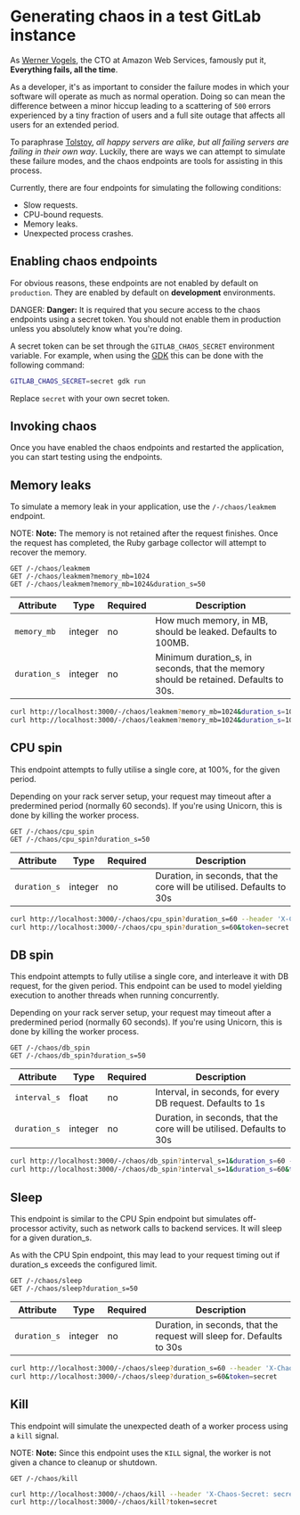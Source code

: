 # Generating chaos in a test GitLab instance

As [Werner Vogels](https://twitter.com/Werner), the CTO at Amazon Web Services, famously put it, **Everything fails, all the time**.

As a developer, it's as important to consider the failure modes in which your software will operate as much as normal operation. Doing so can mean the difference between a minor hiccup leading to a scattering of `500` errors experienced by a tiny fraction of users and a full site outage that affects all users for an extended period.

To paraphrase [Tolstoy](https://en.wikipedia.org/wiki/Anna_Karenina_principle), _all happy servers are alike, but all failing servers are failing in their own way_. Luckily, there are ways we can attempt to simulate these failure modes, and the chaos endpoints are tools for assisting in this process.

Currently, there are four endpoints for simulating the following conditions:

- Slow requests.
- CPU-bound requests.
- Memory leaks.
- Unexpected process crashes.

## Enabling chaos endpoints

For obvious reasons, these endpoints are not enabled by default on `production`.
They are enabled by default on **development** environments.

DANGER: **Danger:**
It is required that you secure access to the chaos endpoints using a secret token.
You should not enable them in production unless you absolutely know what you're doing.

A secret token can be set through the `GITLAB_CHAOS_SECRET` environment variable.
For example, when using the [GDK](https://gitlab.com/gitlab-org/gitlab-development-kit)
this can be done with the following command:

```bash
GITLAB_CHAOS_SECRET=secret gdk run
```

Replace `secret` with your own secret token.

## Invoking chaos

Once you have enabled the chaos endpoints and restarted the application, you can start testing using the endpoints.

## Memory leaks

To simulate a memory leak in your application, use the `/-/chaos/leakmem` endpoint.

NOTE: **Note:**
The memory is not retained after the request finishes. Once the request has completed, the Ruby garbage collector will attempt to recover the memory.

```
GET /-/chaos/leakmem
GET /-/chaos/leakmem?memory_mb=1024
GET /-/chaos/leakmem?memory_mb=1024&duration_s=50
```

| Attribute    | Type    | Required | Description                                                                        |
| ------------ | ------- | -------- | ---------------------------------------------------------------------------------- |
| `memory_mb`  | integer | no       | How much memory, in MB, should be leaked. Defaults to 100MB.                       |
| `duration_s` | integer | no       | Minimum duration_s, in seconds, that the memory should be retained. Defaults to 30s. |

```bash
curl http://localhost:3000/-/chaos/leakmem?memory_mb=1024&duration_s=10 --header 'X-Chaos-Secret: secret'
curl http://localhost:3000/-/chaos/leakmem?memory_mb=1024&duration_s=10&token=secret
```

## CPU spin

This endpoint attempts to fully utilise a single core, at 100%, for the given period.

Depending on your rack server setup, your request may timeout after a predermined period (normally 60 seconds).
If you're using Unicorn, this is done by killing the worker process.

```
GET /-/chaos/cpu_spin
GET /-/chaos/cpu_spin?duration_s=50
```

| Attribute    | Type    | Required | Description                                                           |
| ------------ | ------- | -------- | --------------------------------------------------------------------- |
| `duration_s` | integer | no       | Duration, in seconds, that the core will be utilised. Defaults to 30s |

```bash
curl http://localhost:3000/-/chaos/cpu_spin?duration_s=60 --header 'X-Chaos-Secret: secret'
curl http://localhost:3000/-/chaos/cpu_spin?duration_s=60&token=secret
```

## DB spin

This endpoint attempts to fully utilise a single core, and interleave it with DB request, for the given period.
This endpoint can be used to model yielding execution to another threads when running concurrently.

Depending on your rack server setup, your request may timeout after a predermined period (normally 60 seconds).
If you're using Unicorn, this is done by killing the worker process.

```
GET /-/chaos/db_spin
GET /-/chaos/db_spin?duration_s=50
```

| Attribute    | Type    | Required | Description                                                           |
| ------------ | ------- | -------- | --------------------------------------------------------------------- |
| `interval_s` | float   | no       | Interval, in seconds, for every DB request. Defaults to 1s            |
| `duration_s` | integer | no       | Duration, in seconds, that the core will be utilised. Defaults to 30s |

```bash
curl http://localhost:3000/-/chaos/db_spin?interval_s=1&duration_s=60 --header 'X-Chaos-Secret: secret'
curl http://localhost:3000/-/chaos/db_spin?interval_s=1&duration_s=60&token=secret
```

## Sleep

This endpoint is similar to the CPU Spin endpoint but simulates off-processor activity, such as network calls to backend services. It will sleep for a given duration_s.

As with the CPU Spin endpoint, this may lead to your request timing out if duration_s exceeds the configured limit.

```
GET /-/chaos/sleep
GET /-/chaos/sleep?duration_s=50
```

| Attribute    | Type    | Required | Description                                                            |
| ------------ | ------- | -------- | ---------------------------------------------------------------------- |
| `duration_s` | integer | no       | Duration, in seconds, that the request will sleep for. Defaults to 30s |

```bash
curl http://localhost:3000/-/chaos/sleep?duration_s=60 --header 'X-Chaos-Secret: secret'
curl http://localhost:3000/-/chaos/sleep?duration_s=60&token=secret
```

## Kill

This endpoint will simulate the unexpected death of a worker process using a `kill` signal.

NOTE: **Note:**
Since this endpoint uses the `KILL` signal, the worker is not given a chance to cleanup or shutdown.

```
GET /-/chaos/kill
```

```bash
curl http://localhost:3000/-/chaos/kill --header 'X-Chaos-Secret: secret'
curl http://localhost:3000/-/chaos/kill?token=secret
```
